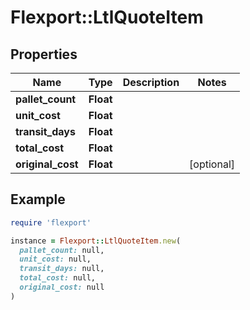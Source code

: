 # Flexport::LtlQuoteItem

## Properties

| Name | Type | Description | Notes |
| ---- | ---- | ----------- | ----- |
| **pallet_count** | **Float** |  |  |
| **unit_cost** | **Float** |  |  |
| **transit_days** | **Float** |  |  |
| **total_cost** | **Float** |  |  |
| **original_cost** | **Float** |  | [optional] |

## Example

```ruby
require 'flexport'

instance = Flexport::LtlQuoteItem.new(
  pallet_count: null,
  unit_cost: null,
  transit_days: null,
  total_cost: null,
  original_cost: null
)
```

